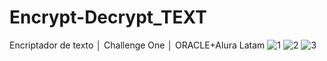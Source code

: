 # Encrypt-Decrypt_TEXT
Encriptador de texto │ Challenge One │ ORACLE+Alura Latam
![1](https://user-images.githubusercontent.com/86812477/210241235-4a591874-7101-450b-8064-0182231a7bb5.PNG)
![2](https://user-images.githubusercontent.com/86812477/210241237-cf9b5bbe-23cd-4dc3-a366-ba99d164080a.PNG)
![3](https://user-images.githubusercontent.com/86812477/210241238-6bbe6835-9f7e-4baa-8fa4-2be326461840.PNG)
